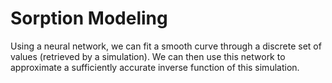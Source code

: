 # Sorption Modeling
Using a neural network, we can fit a smooth curve through a discrete set of values (retrieved by a simulation). We can then use this network to approximate a sufficiently accurate inverse function of this simulation.
